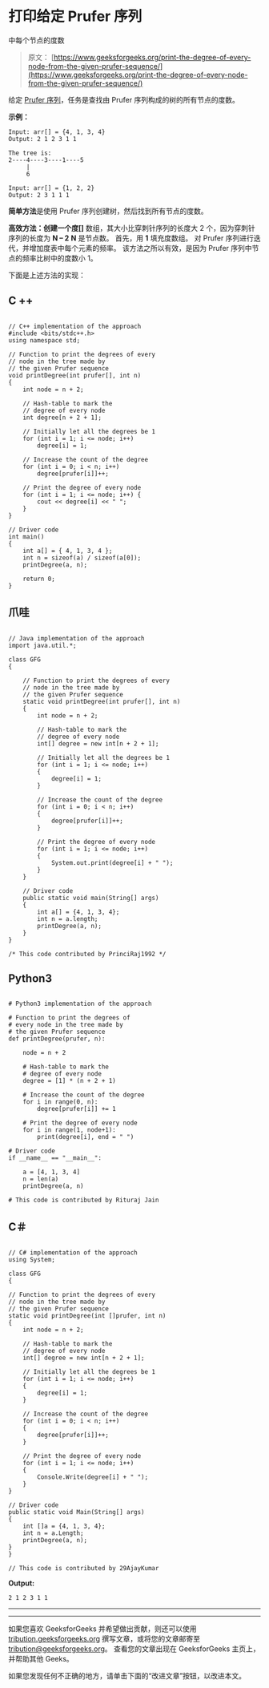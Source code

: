 # 打印给定 Prufer 序列

中每个节点的度数

> 原文： [https://www.geeksforgeeks.org/print-the-degree-of-every-node-from-the-given-prufer-sequence/](https://www.geeksforgeeks.org/print-the-degree-of-every-node-from-the-given-prufer-sequence/)

给定 [Prufer 序列](https://www.geeksforgeeks.org/prufer-code-tree-creation/)，任务是查找由 Prufer 序列构成的树的所有节点的度数。

**示例：**

```
Input: arr[] = {4, 1, 3, 4} 
Output: 2 1 2 3 1 1

The tree is:
2----4----3----1----5
     |
     6 

Input: arr[] = {1, 2, 2} 
Output: 2 3 1 1 1

```

**简单方法**是使用 Prufer 序列创建树，然后找到所有节点的度数。

**高效方法：**创建一个**度[]** 数组，其大小比穿刺针序列的长度大 2 个，因为穿刺针序列的长度为 **N – 2** **N** 是节点数。 首先，用 **1** 填充度数组。 对 Prufer 序列进行迭代，并增加度表中每个元素的频率。 该方法之所以有效，是因为 Prufer 序列中节点的频率比树中的度数小 1。

下面是上述方法的实现：

## C ++

```

// C++ implementation of the approach 
#include <bits/stdc++.h> 
using namespace std; 

// Function to print the degrees of every 
// node in the tree made by 
// the given Prufer sequence 
void printDegree(int prufer[], int n) 
{ 
    int node = n + 2; 

    // Hash-table to mark the 
    // degree of every node 
    int degree[n + 2 + 1]; 

    // Initially let all the degrees be 1 
    for (int i = 1; i <= node; i++) 
        degree[i] = 1; 

    // Increase the count of the degree 
    for (int i = 0; i < n; i++) 
        degree[prufer[i]]++; 

    // Print the degree of every node 
    for (int i = 1; i <= node; i++) { 
        cout << degree[i] << " "; 
    } 
} 

// Driver code 
int main() 
{ 
    int a[] = { 4, 1, 3, 4 }; 
    int n = sizeof(a) / sizeof(a[0]); 
    printDegree(a, n); 

    return 0; 
} 

```

## 爪哇

```

// Java implementation of the approach 
import java.util.*; 

class GFG  
{ 

    // Function to print the degrees of every 
    // node in the tree made by 
    // the given Prufer sequence 
    static void printDegree(int prufer[], int n)  
    { 
        int node = n + 2; 

        // Hash-table to mark the 
        // degree of every node 
        int[] degree = new int[n + 2 + 1]; 

        // Initially let all the degrees be 1 
        for (int i = 1; i <= node; i++) 
        { 
            degree[i] = 1; 
        } 

        // Increase the count of the degree 
        for (int i = 0; i < n; i++)  
        { 
            degree[prufer[i]]++; 
        } 

        // Print the degree of every node 
        for (int i = 1; i <= node; i++)  
        { 
            System.out.print(degree[i] + " "); 
        } 
    } 

    // Driver code 
    public static void main(String[] args)  
    { 
        int a[] = {4, 1, 3, 4}; 
        int n = a.length; 
        printDegree(a, n); 
    } 
} 

/* This code contributed by PrinciRaj1992 */

```

## Python3

```

# Python3 implementation of the approach  

# Function to print the degrees of  
# every node in the tree made by  
# the given Prufer sequence  
def printDegree(prufer, n):  

    node = n + 2 

    # Hash-table to mark the  
    # degree of every node  
    degree = [1] * (n + 2 + 1)  

    # Increase the count of the degree  
    for i in range(0, n):  
        degree[prufer[i]] += 1 

    # Print the degree of every node  
    for i in range(1, node+1):   
        print(degree[i], end = " ")  

# Driver code  
if __name__ == "__main__": 

    a = [4, 1, 3, 4]  
    n = len(a)  
    printDegree(a, n)  

# This code is contributed by Rituraj Jain 

```

## C＃

```

// C# implementation of the approach 
using System; 

class GFG  
{ 

// Function to print the degrees of every 
// node in the tree made by 
// the given Prufer sequence 
static void printDegree(int []prufer, int n)  
{ 
    int node = n + 2; 

    // Hash-table to mark the 
    // degree of every node 
    int[] degree = new int[n + 2 + 1]; 

    // Initially let all the degrees be 1 
    for (int i = 1; i <= node; i++) 
    { 
        degree[i] = 1; 
    } 

    // Increase the count of the degree 
    for (int i = 0; i < n; i++)  
    { 
        degree[prufer[i]]++; 
    } 

    // Print the degree of every node 
    for (int i = 1; i <= node; i++)  
    { 
        Console.Write(degree[i] + " "); 
    } 
} 

// Driver code 
public static void Main(String[] args)  
{ 
    int []a = {4, 1, 3, 4}; 
    int n = a.Length; 
    printDegree(a, n); 
} 
} 

// This code is contributed by 29AjayKumar 

```

**Output:**

```
2 1 2 3 1 1

```



* * *

* * *

如果您喜欢 GeeksforGeeks 并希望做出贡献，则还可以使用 [tribution.geeksforgeeks.org](https://contribute.geeksforgeeks.org/) 撰写文章，或将您的文章邮寄至 tribution@geeksforgeeks.org。 查看您的文章出现在 GeeksforGeeks 主页上，并帮助其他 Geeks。

如果您发现任何不正确的地方，请单击下面的“改进文章”按钮，以改进本文。